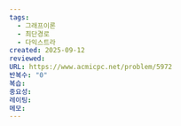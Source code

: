 ```yaml
---
tags:
  - 그래프이론
  - 최단경로
  - 다익스트라
created: 2025-09-12
reviewed:
URL: https://www.acmicpc.net/problem/5972
반복수: "0"
복습:
중요성:
레이팅:
메모:
---
```

